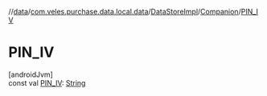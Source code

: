 //[data](../../../../index.md)/[com.veles.purchase.data.local.data](../../index.md)/[DataStoreImpl](../index.md)/[Companion](index.md)/[PIN_IV](-p-i-n_-i-v.md)

# PIN_IV

[androidJvm]\
const val [PIN_IV](-p-i-n_-i-v.md): [String](https://kotlinlang.org/api/latest/jvm/stdlib/kotlin/-string/index.html)
